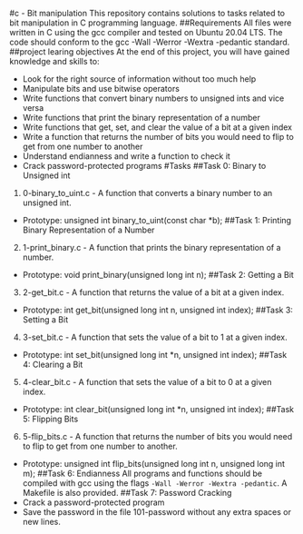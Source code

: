 #c - Bit manipulation
This repository contains solutions to tasks related to bit manipulation in C programming language.
##Requirements
All files were written in C using the gcc compiler and tested on Ubuntu 20.04 LTS.
The code should conform to the gcc -Wall -Werror -Wextra -pedantic standard.
##project learing objectives
At the end of this project, you will have gained knowledge and skills to:

* Look for the right source of information without too much help
* Manipulate bits and use bitwise operators
* Write functions that convert binary numbers to unsigned ints and vice versa
* Write functions that print the binary representation of a number
* Write functions that get, set, and clear the value of a bit at a given index
* Write a function that returns the number of bits you would need to flip to get from one number to another
* Understand endianness and write a function to check it
* Crack password-protected programs
#Tasks
##Task 0: Binary to Unsigned int
1. 0-binary_to_uint.c - A function that converts a binary number to an unsigned int.
* Prototype: unsigned int binary_to_uint(const char *b);
##Task 1: Printing Binary Representation of a Number
2. 1-print_binary.c - A function that prints the binary representation of a number.
* Prototype: void print_binary(unsigned long int n);
##Task 2: Getting a Bit
3. 2-get_bit.c - A function that returns the value of a bit at a given index.
* Prototype: int get_bit(unsigned long int n, unsigned int index);
##Task 3: Setting a Bit
4. 3-set_bit.c - A function that sets the value of a bit to 1 at a given index.
* Prototype: int set_bit(unsigned long int *n, unsigned int index);
##Task 4: Clearing a Bit
5. 4-clear_bit.c - A function that sets the value of a bit to 0 at a given index.
* Prototype: int clear_bit(unsigned long int *n, unsigned int index);
##Task 5: Flipping Bits
6. 5-flip_bits.c - A function that returns the number of bits you would need to flip to get from one number to another.
* Prototype: unsigned int flip_bits(unsigned long int n, unsigned long int m);
##Task 6: Endianness
All programs and functions should be compiled with gcc using the flags `-Wall -Werror -Wextra -pedantic`. A Makefile is also provided.
##Task 7: Password Cracking
* Crack a password-protected program
* Save the password in the file 101-password without any extra spaces or new lines.
